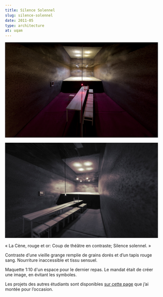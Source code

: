 ```yaml
---
title: Silence Solennel
slug: silence-solennel
date: 2011-05
type: architecture
at: uqam
---
```


![maquette à 1:10 souligant la symétrie de l’espace](symetrie.jpg)

![vue de la maquette par la porte d’entrée](entree.jpg)

« La Cène, rouge et or:
Coup de théâtre en contraste;
Silence solennel. »

Contraste d’une vieille grange remplie de grains dorés et d’un tapis rouge sang. Nourriture inaccessible et tissu sensuel.

Maquette 1:10 d'un espace pour le dernier repas. Le mandat était de créer une image, en évitant les symboles.

Les projets des autres étudiants sont disponibles [sur cette
page](http://madeck.com/s/design_international-2011/) que j’ai montée pour l’occasion.
